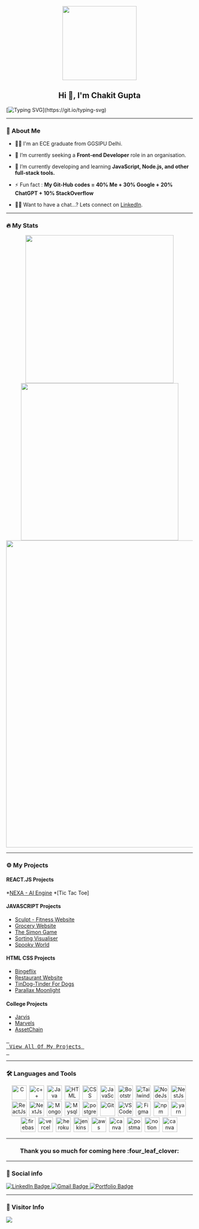 <div id="header" align="center">
  <img src=https://media.giphy.com/media/du3J3cXyzhj75IOgvA/giphy.gif width="200"/>
</div>

<h2 align="center">Hi 👋, I'm Chakit Gupta</h2>

[![Typing SVG](https://readme-typing-svg.herokuapp.com?duration=10000&center=true&vCenter=true&width=800&height=30&lines=Hello+this+is+chakitg%2C+Welcome+to+my+Github+page.)](https://git.io/typing-svg)

---
### 👦 About Me
- 👨‍💻 I'm an ECE graduate from GGSIPU Delhi.

- 🔭 I’m currently seeking a **Front-end Developer** role in an organisation.

- 🌱 I’m currently developing and learning **JavaScript, Node.js, and other full-stack tools.**

- ⚡ Fun fact : **My Git-Hub codes = 40% Me + 30% Google + 20% ChatGPT + 10% StackOverflow**

- 🧑‍💻 Want to have a chat...? Lets connect on [LinkedIn](https://www.linkedin.com/in/chakitg/).

--- 

### 🔥 My Stats 


<div align="center">
  
<!-- ![Top Langs](https://github-readme-stats.vercel.app/api/top-langs/?username=chakitg&layout=compact&langs_count=10&theme=react) <br> -->

<img width="400" src="https://github-readme-stats.vercel.app/api?username=chakitg&count_private=true&show_icons=true&theme=react" />
<img width="425" src="https://streak-stats.demolab.com/?user=chakitg&theme=react" />
<img width="830" src="https://github-readme-activity-graph.vercel.app/graph?username=chakitg&bg_color=21232a&color=a8eeff&line=61dafb&point=f0fcff&area=true&hide_border=false" />
<a href="https://github.com/chakitg/github-stats"></a></div>



<!-- <img src="https://chakitg.github.io/github-stats.github.io/generated/overview.svg#gh-dark-mode-only" />
<img src="https://chakitg.github.io/github-stats.github.io/generated/languages.svg#gh-dark-mode-only" />
/* </a> */


![Top Langs](https://github-readme-stats.vercel.app/api/top-langs/?username=chakitg&layout=compact)
![Wakatime stats](https://github-readme-stats.vercel.app/api/wakatime?username=chakitg&theme=react) -->

--- 

### ⚙️ My Projects 

#### REACT.JS Projects
*[NEXA - AI Engine](https://nexa-ai-engine.netlify.app/)
*[Tic Tac Toe]


#### JAVASCRIPT Projects
* [Sculpt - Fitness Website](https://github.com/chakitg/fitness-web)
* [Grocery Website](https://github.com/chakitg)
* [The Simon Game](https://chakitg.github.io/the_simon_game/)
* [Sorting Visualiser](https://github.com/chakitg/sorting_visualiser)
* [Spooky World](https://github.com/chakitg/spooky-world)
<!-- * [my-website](https://github.com/chakitg/my-website) -->
<!-- * [myTunes](https://github.com/chakitg/my_tunes/) -->
<!-- * [Life Timer App](https://github.com/chakitg/life-timer-app/) -->
<!-- * 2 clones -->



#### HTML CSS Projects
* [Bingeflix](https://github.com/chakitg/bingeflix)
* [Restaurant Website](https://github.com/chakitg/restaurant_web/)
* [TinDog-Tinder For Dogs](https://github.com/chakitg/tindog/)
* [Parallax Moonlight](https://github.com/chakitg/moonlight-project)
<!-- * [Pinefeed](https://chakitg.github.io/Pinefeed/) -->

  
#### College Projects
* [Jarvis](https://github.com/chakitg/Jarvis) 
* [Marvels](https://github.com/chakitg/marvels)
* [AssetChain](https://github.com/chakitg/assetChain)


<a href="https://github.com/chakitg?tab=repositories"><kbd> <br> View All Of My Projects <br> </kbd></a> 

---
<!-- #### Full-Stack Projects :

* [Web Tools](https://github.com/getlost01/web-tools-gl01)
* [Blogging Web APIs](https://github.com/getlost01/Postgre-APIs-App)
* [Inventory App](https://github.com/getlost01/InventoryAppFrontend)
* [UIET Connect](https://github.com/getlost01/UietConnect)
* [Meal Planner](https://github.com/getlost01/meal-planner-API)
* [Voting Managment System](https://github.com/getlost01/VotingManagmentSystem)
* [ABitShort](https://github.com/getlost01/linkshortner)
* [File Share App](https://github.com/getlost01/dlink-share)

#### Web Store Extensions 

* [Color Tools and Dropper](https://github.com/getlost01/color-picker-updated)
* [Site Saver](https://github.com/getlost01/site-saver)
* [CP Calender](https://github.com/getlost01/cp-contest-calender)

#### Frontend Projects :

* [Quiz App Templates](https://github.com/getlost01/quiz-template)
* [Country Search](https://github.com/getlost01/country-search)
* [Portfolio Site](https://github.com/getlost01/portfolio.github.io)
* [Cure Science Updated](https://github.com/getlost01/CureScience) -->
<!-- 


--- -->

### :hammer_and_wrench: Languages and Tools 

<div align="center">
  <img src="https://cdn.jsdelivr.net/gh/devicons/devicon/icons/c/c-original.svg" alt="C" width="40" height="40"/>&nbsp;
  <img src="https://cdn.jsdelivr.net/gh/devicons/devicon/icons/cplusplus/cplusplus-original.svg" alt="c++" width="40" height="40"/>&nbsp;
  <img src="https://cdn.jsdelivr.net/gh/devicons/devicon/icons/java/java-original-wordmark.svg" alt="Java" width="40" height="40"/>&nbsp;
  <img src="https://cdn.jsdelivr.net/gh/devicons/devicon/icons/html5/html5-original.svg" alt="HTML" width="40" height="40"/>&nbsp;
  <img src="https://cdn.jsdelivr.net/gh/devicons/devicon/icons/css3/css3-original.svg" alt="CSS" width="40" height="40"/>&nbsp;
  <img src="https://cdn.jsdelivr.net/gh/devicons/devicon/icons/javascript/javascript-original.svg" alt="JavaScript" width="40" height="40"/>&nbsp;
  <img src="https://getbootstrap.com/docs/5.0/assets/brand/bootstrap-logo.svg" title="JavaScript" alt="Bootstrap" width="40" height="40"/>&nbsp;
  <img src="https://cdn.jsdelivr.net/gh/devicons/devicon/icons/tailwindcss/tailwindcss-plain.svg" alt="TailwindCSS" width="40" height="40"/>&nbsp;
  <img src="https://cdn.jsdelivr.net/gh/devicons/devicon/icons/nodejs/nodejs-plain-wordmark.svg" alt="NodeJs" width="40" height="40"/>&nbsp;
  <img src="https://cdn.jsdelivr.net/gh/devicons/devicon/icons/nestjs/nestjs-plain.svg" alt="NestJs" width="40" height="40"/>&nbsp;
  <img src="https://cdn.jsdelivr.net/gh/devicons/devicon/icons/react/react-original.svg" alt="ReactJs" width="40" height="40"/>&nbsp;
  <img src="https://user-images.githubusercontent.com/79409258/226091304-3b3e278f-b249-497d-a020-c13cba259e53.png" alt="NextJs" width="40" height="40"/>&nbsp;
  <img src="https://cdn.jsdelivr.net/gh/devicons/devicon/icons/mongodb/mongodb-plain-wordmark.svg" alt="MongoDB" width="40" height="40"/>&nbsp;
  <img src="https://cdn.jsdelivr.net/gh/devicons/devicon/icons/mysql/mysql-plain.svg" alt="Mysql" width="40" height="40"/>&nbsp;
<!--   <img src="https://user-images.githubusercontent.com/79409258/226094099-12fc633e-af1f-474b-ae66-951b09881305.png" alt="workbench" width="40" height="40"/>&nbsp;    -->
  <img src="https://cdn.jsdelivr.net/gh/devicons/devicon/icons/postgresql/postgresql-original.svg" alt="postgresql" width="40" height="40"/>&nbsp;     
  <img src="https://cdn.jsdelivr.net/gh/devicons/devicon/icons/git/git-original.svg" alt="Git" width="40" height="40"/>&nbsp;
  <img src="https://cdn.jsdelivr.net/gh/devicons/devicon/icons/vscode/vscode-original.svg" alt="VS Code" width="40" height="40"/>&nbsp;
  <img src="https://cdn.jsdelivr.net/gh/devicons/devicon/icons/figma/figma-original.svg" alt="Figma" width="40" height="40"/>&nbsp;
  <img src="https://cdn.jsdelivr.net/gh/devicons/devicon/icons/npm/npm-original-wordmark.svg" alt="npm" width="40" height="40"/>&nbsp;
  <img src="https://cdn.jsdelivr.net/gh/devicons/devicon/icons/yarn/yarn-original.svg" alt="yarn" width="40" height="40"/>&nbsp;        
  <img src="https://cdn.jsdelivr.net/gh/devicons/devicon/icons/firebase/firebase-plain.svg" alt="firebase" width="40" height="40"/>&nbsp;
  <img src="https://user-images.githubusercontent.com/79409258/226092559-edfa9908-a7ec-461c-918a-1f1d1fc3156f.png" alt="vercel" width="40" height="40"/>&nbsp;
<!--   <img src="https://user-images.githubusercontent.com/79409258/226092756-fa7e7ed6-bfe3-4c24-9c49-ad1acfc436d6.png" alt="render" />&nbsp; -->
  <img src="https://cdn.jsdelivr.net/gh/devicons/devicon/icons/heroku/heroku-original.svg" alt="heroku" width="40" height="40"/>&nbsp;
  <img src="https://cdn.jsdelivr.net/gh/devicons/devicon/icons/jenkins/jenkins-plain.svg" alt="jenkins" width="40" height="40"/>&nbsp;
  <img src="https://cdn.jsdelivr.net/gh/devicons/devicon/icons/amazonwebservices/amazonwebservices-original.svg" alt="aws" width="40" height="40"/>&nbsp;
<!--   <img src="https://user-images.githubusercontent.com/79409258/226091590-d7d020ad-ce51-4497-bd7e-db7ed6e81589.png" alt="analytics" width="40" height="40"/>&nbsp;
  <img src="https://user-images.githubusercontent.com/79409258/226092991-4c479dbd-e253-4bec-ba2c-598206a7848d.png" alt="clarity" width="40" height="40"/>&nbsp;
  <img src="https://user-images.githubusercontent.com/79409258/226091920-a6b75979-6f7f-427f-8a95-c6fe279929f2.png" alt="swagger" width="40" height="40"/>&nbsp;-->
  <img src="https://user-images.githubusercontent.com/79409258/226093710-b6a36dcd-8a66-4a1b-8ef2-1faeb0b6f3e2.png" alt="canva" width="40" height="40"/>&nbsp;
  <img src="https://svgshare.com/i/5xY.svg" alt="postman" width="40" height="40"/>&nbsp;
  <img src="https://user-images.githubusercontent.com/79409258/226091987-3cdf9344-dcfa-4d4e-ad0d-d3ab37c3c4db.png" alt="notion" width="40" height="40"/>&nbsp;
  <img src="https://cdn.jsdelivr.net/gh/devicons/devicon/icons/canva/canva-original.svg" alt="canva" width="40" height="40"/>&nbsp;
</div>

---

<!-- ### 📈 Weekly Developement Breakdown -->

<!--START_SECTION:waka-simple-->

<!-- ```text
From: 24 January 2023 - To: 07 June 2023

Total Time: 183 hrs 4 mins

TypeScript   96 hrs 31 mins  █████████████▒░░░░░░░░░░░   52.72 %
JavaScript   42 hrs 42 mins  █████▓░░░░░░░░░░░░░░░░░░░   23.33 %
C++          16 hrs 55 mins  ██▒░░░░░░░░░░░░░░░░░░░░░░   09.24 %
JSON         5 hrs 13 mins   ▓░░░░░░░░░░░░░░░░░░░░░░░░   02.85 %
CSS          5 hrs 4 mins    ▓░░░░░░░░░░░░░░░░░░░░░░░░   02.77 %
XML          3 hrs 9 mins    ▒░░░░░░░░░░░░░░░░░░░░░░░░   01.72 %
``` -->

<!--END_SECTION:waka-simple-->


<!--### 🐍 Contribution Snake -->

<!--  ![Snake animation](https://github.com/chakitg/chakitg/blob/output/github-contribution-grid-snake.svg)
<!-- <p align="center"> <img src="https://github.com/chakitg/chakitg/blob/output/github-contribution-grid-snake.svg" width="700" /> </p> -->

<!--<picture>
  <source media="(prefers-color-scheme: dark)" srcset="https://chakitg.github.io/github-snake.github.io/github-contribution-grid-snake-dark.svg">
  <source media="(prefers-color-scheme: light)" srcset="https://chakitg.github.io/github-snake.github.io/github-contribution-grid-snake.svg">
  <img alt="github contribution grid snake animation" src="https://chakitg.github.io/github-snake.github.io/github-contribution-grid-snake.svg">
</picture>  -->

<h3 align="center">Thank you so much for coming here :four_leaf_clover:</h3>

---

### 🔗 Social info

<div id="badges">
    <a href="https://www.linkedin.com/in/chakit-gupta/">
    <img src="https://img.shields.io/badge/LinkedIn-blue?style=for-the-badge&logo=linkedin&logoColor=white" alt="LinkedIn Badge"/>
    </a>
    <a href="https://mail.google.com/mail/u/0/?fs=1&tf=cm&to=creator.chakitg1@gmail.com">
    <img src="https://img.shields.io/badge/Gmail-D14836?style=for-the-badge&logo=gmail&logoColor=white" alt="Gmail Badge"/>
    </a>
    <a href="https://chakitg.github.io/my-website/">
        <img src="https://img.shields.io/badge/Portfolio-dda703?style=for-the-badge&logo=About.me&logoColor=white" alt="Portfolio Badge"/>
    </a>
</div>

---

### 👀 Visitor Info
<img src="https://u8views.com/api/v1/github/profiles/79409258/views/day-week-month-total-count.svg">
